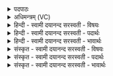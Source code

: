 <details><summary>पदपाठः</summary>

दृ॒ष्ट्वा। रू॒पेऽइति॑ रू॒पे। वि। आ। अ॒क॒रो॒त्। स॒त्या॒नृ॒ते इति॑ सत्यऽअनृ॒ते। प्र॒जाप॑ति॒रिति॑ प्र॒जाऽप॑तिः। अश्र॑द्धाम्। अनृ॑ते। अद॑धात्। श्र॒द्धाम्। स॒त्ये। प्र॒जाप॑ति॒रिति॑ प्र॒जाऽप॑तिः। ऋ॒तेन॑। स॒त्यम्। इ॒न्द्रि॒यम्। वि॒पान॒मिति॑ वि॒ऽपान॑म्। शु॒क्रम्। अन्ध॑सः। इन्द्र॑स्य। इ॒न्द्रि॒यम्। इ॒दम्। पयः॑। अ॒मृत॑म्। मधु॑। ७७।
</details>

<details><summary>अधिमन्त्रम् (VC)</summary>

- प्रजापतिर्देवता
- शङ्ख ऋषिः
- अतिशक्वरी
- पञ्चमः
</details>

<details><summary>हिन्दी - स्वामी दयानन्द सरस्वती  - विषयः</summary>

अब धर्म-अधर्म कैसे हैं, इस विषय का उपदेश अगले मन्त्र में किया है ॥
</details>

<details><summary>हिन्दी - स्वामी दयानन्द सरस्वती  - पदार्थः</summary>

पदार्थान्वयभाषाः -  जो (प्रजापतिः) प्रजा का रक्षक परमेश्वर (ऋतेन) यथार्थ अपने सत्य विज्ञान से (सत्यानृते) सत्य और झूठ जो (रूपे) निरूपण किये हुए हैं, उनको (दृष्ट्वा) ज्ञानदृष्टि से देखकर (व्याकरोत्) विविध प्रकार से उपदेश करता है। जो (अनृते) मिथ्याभाषणादि में (अश्रद्धाम्) अप्रीति को (अदधात्) धारण करता और (सत्ये) सत्य में (श्रद्धाम्) प्रीति को धारण कराता और जो (अन्धसः) अधर्माचरण के निवर्त्तक (शुक्रम्) शुद्धि करनेहारे (विपानम्) विविध रक्षा के साधन (सत्यम्) सत्यस्वरूप (इन्द्रियम्) चित्त को और जो (इन्द्रस्य) परमैश्वर्ययुक्त धर्म के प्रापक (इदम्) इस (पयः) अमृतरूप सुखदाता (अमृतम्) मृत्युरोगनिवारक (मधु) मानने योग्य (इन्द्रियम्) विज्ञान के साधन को धारण करे, वह (प्रजापतिः) परमेश्वर सब का उपासनीय देव है ॥७७ ॥
</details>

<details><summary>हिन्दी - स्वामी दयानन्द सरस्वती  - भावार्थः</summary>

भावार्थभाषाः -  जो मनुष्य ईश्वर के आज्ञा किये धर्म का आचरण करते और निषेध किये हुए अधर्म का सेवन नहीं करते हैं, वे सुख को प्राप्त होते हैं। जो ईश्वर धर्म-अधर्म को न जनावे तो धर्माऽधर्म्म के स्वरूप का ज्ञान किसी को भी नहीं हो। जो आत्मा के अनुकूल आचरण करते और प्रतिकूलाचरण को छोड़ देते हैं, वे धर्माधर्म के बोध से युक्त होते हैं, इतर जन नहीं ॥७७ ॥
</details>

<details><summary>संस्कृत - स्वामी दयानन्द सरस्वती  - विषयः</summary>

अथ धर्माधर्मौ कीदृशावित्युपदिश्यते ॥
</details>

<details><summary>संस्कृत - स्वामी दयानन्द सरस्वती  - पदार्थः</summary>

पदार्थान्वयभाषाः -  यः प्रजापतिर्ऋतेन स्वकीयेन सत्येन विज्ञानेन सत्यानृते रूपे दृष्ट्वा व्याकरोत्, योऽनृतेऽश्रद्धामदधात् सत्ये श्रद्धां च यश्चाऽन्धसो निवर्तकं शुक्रं विपानं सत्यमिन्द्रियं यश्चेन्द्रस्य प्रापकमिदं पयोऽमृतं मध्विन्द्रियं चाऽदधात्, स एव प्रजापतिः सर्वैरुपासनीयः ॥७७ ॥
</details>

<details><summary>संस्कृत - स्वामी दयानन्द सरस्वती  - भावार्थः</summary>

भावार्थभाषाः -  ये मनुष्याः ईश्वराज्ञापितं धर्ममाचरन्ति, अधर्मं न सेवन्ते, ते सुखं लभन्ते। यदीश्वरो धर्माऽधर्मौ न ज्ञापयेत्, तर्ह्येतयोः स्वरूपविज्ञानं कस्यापि न स्यात्। य आत्मानुकूलमाचरणं कुर्वन्ति, प्रतिकूलं च त्यजन्ति, ते हि धर्माऽधर्मबोधयुक्ता भवन्ति, नेतरे ॥७७ ॥
</details>